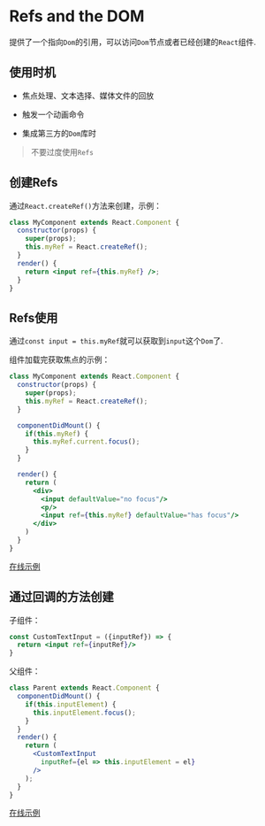# Refs and the DOM

  提供了一个指向`Dom`的引用，可以访问`Dom`节点或者已经创建的`React`组件.

## 使用时机

  * 焦点处理、文本选择、媒体文件的回放

  * 触发一个动画命令

  * 集成第三方的`Dom`库时

  > 不要过度使用`Refs`

## 创建Refs

  通过`React.createRef()`方法来创建，示例：
  
  ```jsx
  class MyComponent extends React.Component {
    constructor(props) {
      super(props);
      this.myRef = React.createRef();
    }
    render() {
      return <input ref={this.myRef} />;
    }
  }
  ```

## Refs使用

  通过`const input = this.myRef`就可以获取到`input`这个`Dom`了.
  
  组件加载完获取焦点的示例：

  ```jsx
  class MyComponent extends React.Component {
    constructor(props) {
      super(props);
      this.myRef = React.createRef();
    }

    componentDidMount() {
      if(this.myRef) {
        this.myRef.current.focus();
      }
    }

    render() {
      return (
        <div>
          <input defaultValue="no focus"/>
          <p/>
          <input ref={this.myRef} defaultValue="has focus"/>
        </div>
      )
    }
  }
  ```

  [在线示例](https://codesandbox.io/s/j3w4xyq9lw)

## 通过回调的方法创建

  子组件：

  ```jsx
  const CustomTextInput = ({inputRef}) => {
    return <input ref={inputRef}/>
  }
  ```

  父组件：

  ```jsx
  class Parent extends React.Component {
    componentDidMount() {
      if(this.inputElement) {
        this.inputElement.focus();
      }
    }
    render() {
      return (
        <CustomTextInput
          inputRef={el => this.inputElement = el}
        />
      );
    }
  }
  ```

  [在线示例](https://codesandbox.io/s/1vwzlvrzxl)